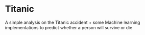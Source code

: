 # Titanic
A simple analysis on the Titanic accident + some Machine learning implementations to predict whether a person will survive or die

